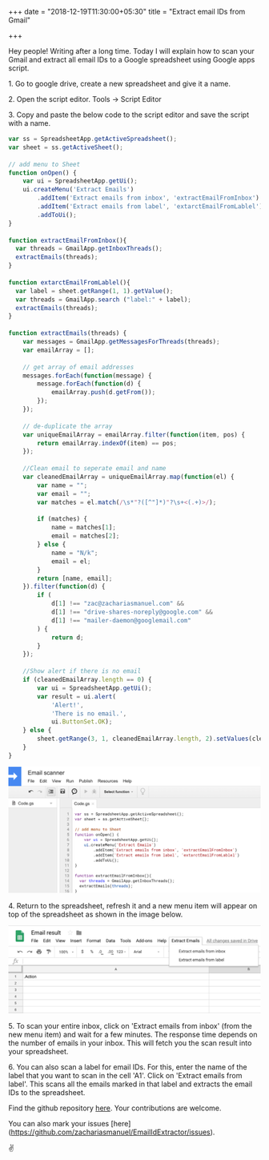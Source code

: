 +++
date = "2018-12-19T11:30:00+05:30"
title = "Extract email IDs from Gmail"

+++


Hey people! Writing after a long time. Today I will explain how to scan your Gmail and extract all email IDs to a Google spreadsheet using Google apps script.

1\. Go to google drive, create a new spreadsheet and give it a name.

2\. Open the script editor. Tools -> Script Editor

3\. Copy and paste the below code to the script editor and save the script with a name.


```javascript
var ss = SpreadsheetApp.getActiveSpreadsheet();
var sheet = ss.getActiveSheet();

// add menu to Sheet
function onOpen() {
    var ui = SpreadsheetApp.getUi();
    ui.createMenu('Extract Emails')
        .addItem('Extract emails from inbox', 'extractEmailFromInbox')
        .addItem('Extract emails from label', 'extarctEmailFromLablel')
        .addToUi();
}

function extractEmailFromInbox(){
  var threads = GmailApp.getInboxThreads();
  extractEmails(threads);
}

function extarctEmailFromLablel(){
  var label = sheet.getRange(1, 1).getValue();
  var threads = GmailApp.search ("label:" + label);
  extractEmails(threads);
}

function extractEmails(threads) {
    var messages = GmailApp.getMessagesForThreads(threads);
    var emailArray = [];

    // get array of email addresses
    messages.forEach(function(message) {
        message.forEach(function(d) {
            emailArray.push(d.getFrom());
        });
    });

    // de-duplicate the array
    var uniqueEmailArray = emailArray.filter(function(item, pos) {
        return emailArray.indexOf(item) == pos;
    });

    //Clean email to seperate email and name
    var cleanedEmailArray = uniqueEmailArray.map(function(el) {
        var name = "";
        var email = "";
        var matches = el.match(/\s*"?([^"]*)"?\s+<(.+)>/);

        if (matches) {
            name = matches[1];
            email = matches[2];
        } else {
            name = "N/k";
            email = el;
        }
        return [name, email];
    }).filter(function(d) {
        if (
            d[1] !== "zac@zachariasmanuel.com" &&
            d[1] !== "drive-shares-noreply@google.com" &&
            d[1] !== "mailer-daemon@googlemail.com"
        ) {
            return d;
        }
    });

    //Show alert if there is no email
    if (cleanedEmailArray.length == 0) {
        var ui = SpreadsheetApp.getUi();
        var result = ui.alert(
            'Alert!',
            'There is no email.',
            ui.ButtonSet.OK);
    } else {
        sheet.getRange(3, 1, cleanedEmailArray.length, 2).setValues(cleanedEmailArray).sort(2);
    }
}
```
![EE2](/img/email_extract_2.png)

4\. Return to the spreadsheet, refresh it and a new menu item will appear on top of the spreadsheet as shown in the image below.

![EE1](/img/email_extract_1.png)


5\. To scan your entire inbox, click on 'Extract emails from inbox' (from the new menu item) and wait for a few minutes. The response time depends on the number of emails in your inbox. This will fetch you the scan result into your spreadsheet. 

6\. You can also scan a label for email IDs. For this, enter the name of the label that you want to scan in the cell 'A1'. Click on 'Extract emails from label'. This scans all the emails marked in that label and extracts the email IDs to the spreadsheet.

Find the github repository [here](https://github.com/zachariasmanuel/EmailIdExtractor). Your contributions are welcome.

You can also mark your issues [here] (https://github.com/zachariasmanuel/EmailIdExtractor/issues).

✌️